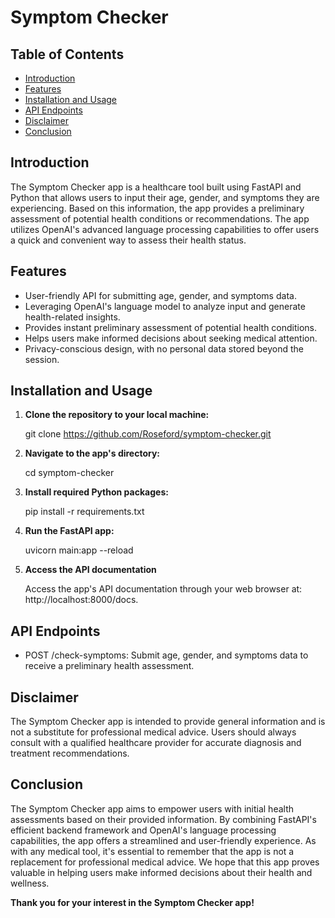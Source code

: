 # Symptom Checker

## Table of Contents

- [Introduction](#introduction)
- [Features](#features)
- [Installation and Usage](#installation-and-usage)
- [API Endpoints](#api-endpoints)
- [Disclaimer](#disclaimer)
- [Conclusion](#conclusion)

## Introduction <a name="introduction"></a>

The Symptom Checker app is a healthcare tool built using FastAPI and
Python that allows users to input their age, gender, and symptoms they
are experiencing. Based on this information, the app provides a
preliminary assessment of potential health conditions or
recommendations. The app utilizes OpenAI's advanced language processing
capabilities to offer users a quick and convenient way to assess their
health status.

## Features <a name="features"></a>

- User-friendly API for submitting age, gender, and symptoms data.
- Leveraging OpenAI's language model to analyze input and generate
  health-related insights.
- Provides instant preliminary assessment of potential health
  conditions.
- Helps users make informed decisions about seeking medical attention.
- Privacy-conscious design, with no personal data stored beyond the
  session.

## Installation and Usage <a name="installation-and-usage"></a>

1. **Clone the repository to your local machine:**

   git clone https://github.com/Roseford/symptom-checker.git

2. **Navigate to the app's directory:**

   cd symptom-checker

3. **Install required Python packages:**

   pip install -r requirements.txt

4. **Run the FastAPI app:**

   uvicorn main:app --reload

5. **Access the API documentation**

   Access the app's API documentation through your web browser at:
   http://localhost:8000/docs.

## API Endpoints <a name="api-endpoints"></a>

- POST /check-symptoms: Submit age, gender, and symptoms data to receive
  a preliminary health assessment.

## Disclaimer <a name="disclaimer"></a>

The Symptom Checker app is intended to provide general information and
is not a substitute for professional medical advice. Users should always
consult with a qualified healthcare provider for accurate diagnosis and
treatment recommendations.

## Conclusion <a name="conclusion"></a>

The Symptom Checker app aims to empower users with initial health
assessments based on their provided information. By combining FastAPI's
efficient backend framework and OpenAI's language processing
capabilities, the app offers a streamlined and user-friendly experience.
As with any medical tool, it's essential to remember that the app is not
a replacement for professional medical advice. We hope that this app
proves valuable in helping users make informed decisions about their
health and wellness.

**Thank you for your interest in the Symptom Checker app!**
